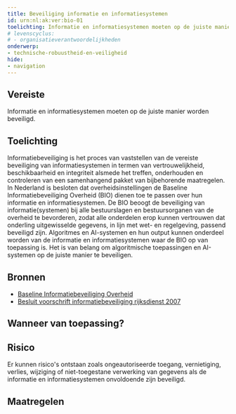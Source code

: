 ```yaml
---
title: Beveiliging informatie en informatiesystemen
id: urn:nl:ak:ver:bio-01
toelichting: Informatie en informatiesystemen moeten op de juiste manier worden beveiligd.
# levenscyclus: 
# - organisatieverantwoordelijkheden
onderwerp: 
- technische-robuustheid-en-veiligheid
hide:
- navigation
---
```


<!-- tags no-search no-onderwerp no-rol no-levenscyclus -->

## Vereiste

Informatie en informatiesystemen moeten op de juiste manier worden beveiligd.

## Toelichting 

Informatiebeveiliging is het proces van vaststellen van de vereiste beveiliging van informatiesystemen in termen van vertrouwelijkheid, beschikbaarheid en integriteit alsmede het treffen, onderhouden en controleren van een samenhangend pakket van bijbehorende maatregelen.
In Nederland is besloten dat overheidsinstellingen de Baseline Informatiebeveiliging Overheid (BIO) dienen toe te passen over hun informatie en informatiesystemen.
De BIO beoogt de beveiliging van informatie(systemen) bij alle bestuurslagen en bestuursorganen van de overheid te bevorderen, zodat alle onderdelen erop kunnen vertrouwen dat onderling uitgewisselde gegevens, in lijn met wet- en regelgeving, passend beveiligd zijn.
Algoritmes en AI-systemen en hun output kunnen onderdeel worden van de informatie en informatiesystemen waar de BIO op van toepassing is.
Het is van belang om algoritmische toepassingen en AI-systemen op de juiste manier te beveiligen.

## Bronnen 

- [Baseline Informatiebeveiliging Overheid](https://www.bio-overheid.nl/category/producten?product=BIO) 
- [Besluit voorschrift informatiebeveiliging rijksdienst 2007](https://wetten.overheid.nl/jci1.3:c:BWBR0022141&z=2007-07-01&g=2007-07-01)

## Wanneer van toepassing? 

## Risico 

Er kunnen risico's ontstaan zoals ongeautoriseerde toegang, vernietiging, verlies, wijziging of niet-toegestane verwerking van gegevens als de informatie en informatiesystemen onvoldoende zijn beveiligd.

## Maatregelen 

<!-- list_maatregelen vereiste/bio-01-beveiliging-informatie-en-informatiesystemen no-search no-onderwerp no-rol no-levenscyclus -->
